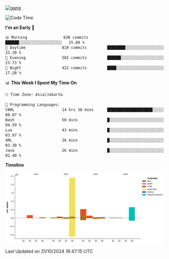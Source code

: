 <!-- [<img src='https://dev.karakun.com/assets/posts/2018-09-16-jc-java-article/3duke_suspects.jpg' alt='java'>](https://github.com/yeahbutstill) -->
[<img src='https://asset-2.tstatic.net/tribunnewswiki/foto/bank/images/Mozart.jpg' alt='gang'>](https://github.com/yeahbutstill)

<!--START_SECTION:waka-->
![Code Time](http://img.shields.io/badge/Code%20Time-2%2C855%20hrs%2046%20mins-blue)

**I'm an Early 🐤** 

```text
🌞 Morning                630 commits         ██████░░░░░░░░░░░░░░░░░░░   25.68 % 
🌆 Daytime                819 commits         ████████░░░░░░░░░░░░░░░░░   33.39 % 
🌃 Evening                582 commits         ██████░░░░░░░░░░░░░░░░░░░   23.73 % 
🌙 Night                  422 commits         ████░░░░░░░░░░░░░░░░░░░░░   17.20 % 
```


📊 **This Week I Spent My Time On** 

```text
🕑︎ Time Zone: Asia/Jakarta

💬 Programming Languages: 
YAML                     14 hrs 38 mins      ████████████████████░░░░░   80.07 % 
Bash                     50 mins             █░░░░░░░░░░░░░░░░░░░░░░░░   04.59 % 
Lua                      43 mins             █░░░░░░░░░░░░░░░░░░░░░░░░   03.97 % 
XML                      36 mins             █░░░░░░░░░░░░░░░░░░░░░░░░   03.30 % 
Java                     26 mins             █░░░░░░░░░░░░░░░░░░░░░░░░   02.40 % 
```

**Timeline**

![Lines of Code chart](https://raw.githubusercontent.com/yeahbutstill/yeahbutstill/main/assets/bar_graph.png)


 Last Updated on 31/10/2024 18:47:15 UTC
<!--END_SECTION:waka-->
